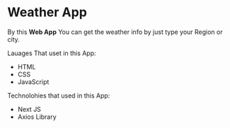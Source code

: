 # Weather App

By this **Web App** You can get the weather info by just type your Region or city.

Lauages That uset in this App:
 - HTML
 - CSS
 - JavaScript

Technolohies that used in this App:
  - Next JS
  - Axios Library

